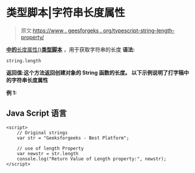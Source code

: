 # 类型脚本|字符串长度属性

> 原文:[https://www . geesforgeks . org/typescript-string-length-property/](https://www.geeksforgeeks.org/typescript-string-length-property/)

[**中的**长度属性()**类型脚本**](https://www.geeksforgeeks.org/hello-world-in-typescript-language/) ，用于获取字符串的长度
**语法:**

```
string.length 
```

**返回值:**这个方法返回创建对象的 String 函数的长度。
以下示例说明了打字稿中的**字符串长度属性**

**例 1:**

## Java Script 语言

```
<script>
    // Original strings
    var str = "Geeksforgeeks - Best Platform"; 

    // use of length Property
    var newstr = str.length
    console.log("Return Value of Length property:", newstr);
</script>
```
